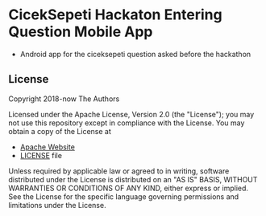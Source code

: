 # CicekSepeti Hackaton Entering Question Mobile App

- Android app for the ciceksepeti question asked before the hackathon

## License

Copyright 2018-now The Authors

Licensed under the Apache License, Version 2.0 (the "License");
you may not use this repository except in compliance with the License.
You may obtain a copy of the License at

- [Apache Website](http://www.apache.org/licenses/LICENSE-2.0)
- [LICENSE](./LICENSE) file

Unless required by applicable law or agreed to in writing, software
distributed under the License is distributed on an "AS IS" BASIS,
WITHOUT WARRANTIES OR CONDITIONS OF ANY KIND, either express or implied.
See the License for the specific language governing permissions and
limitations under the License.
